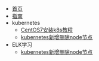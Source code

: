* [首页](zh-cn/首页.md)
* [指南](zh-cn/guide)
* kubernetes
  * [CentOS7安装k8s教程](zh-cn/CentOS7安装k8s教程.md)
  * [kubernetes新增删除node节点](zh-cn/kubernetes新增删除node节点.md)
* ELK学习
  * [kubernetes新增删除node节点](zh-cn/kubernetes新增删除node节点.md)
